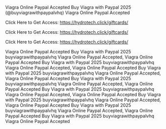 Viagra Online Paypal Accepted Buy Viagra with Paypal 2025 (@buyviagrawithpaypalvhq) Viagra Online Paypal Accepted

Click Here to Get Access: https://hydrotech.click/giftcards/

Click Here to Get Access: https://hydrotech.click/giftcards/

Click Here to Get Access: https://hydrotech.click/giftcards/

Viagra Online Paypal Accepted Buy Viagra with Paypal 2025 buyviagrawithpaypalvhq Viagra Online Paypal Accepted, Viagra Online Paypal Accepted Buy Viagra with Paypal 2025 buyviagrawithpaypalvhq Viagra Online Paypal Accepted, Viagra Online Paypal Accepted Buy Viagra with Paypal 2025 buyviagrawithpaypalvhq Viagra Online Paypal Accepted, Viagra Online Paypal Accepted Buy Viagra with Paypal 2025 buyviagrawithpaypalvhq Viagra Online Paypal Accepted, Viagra Online Paypal Accepted Buy Viagra with Paypal 2025 buyviagrawithpaypalvhq Viagra Online Paypal Accepted, Viagra Online Paypal Accepted Buy Viagra with Paypal 2025 buyviagrawithpaypalvhq Viagra Online Paypal Accepted, Viagra Online Paypal Accepted Buy Viagra with Paypal 2025 buyviagrawithpaypalvhq Viagra Online Paypal Accepted, Viagra Online Paypal Accepted Buy Viagra with Paypal 2025 buyviagrawithpaypalvhq Viagra Online Paypal Accepted
